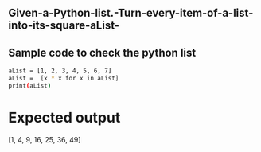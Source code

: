 ## Given-a-Python-list.-Turn-every-item-of-a-list-into-its-square-aList-
## Sample code to check the python list
```sh
aList = [1, 2, 3, 4, 5, 6, 7]
aList =  [x * x for x in aList]
print(aList)
```
# Expected output
[1, 4, 9, 16, 25, 36, 49]
